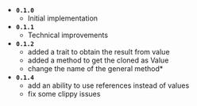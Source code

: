 * **`0.1.0`**
    * Initial implementation 
* **`0.1.1`**
    * Technical improvements 
* **`0.1.2`**
    * added a trait to obtain the result from value
    * added a method to get the cloned as Value
    * change the name of the general method*
* **`0.1.4`**
    * add an ability to use references instead of values
    * fix some clippy issues
